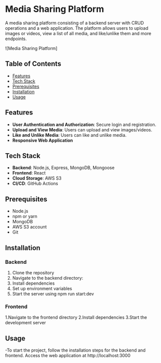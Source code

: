 # Media Sharing Platform

A media sharing platform consisting of a backend server with CRUD operations and a web application. The platform allows users to upload images or videos, view a list of all media, and like/unlike them and more endpoints.

![Media Sharing Platform]

## Table of Contents

- [Features](#features)
- [Tech Stack](#tech-stack)
- [Prerequisites](#prerequisites)
- [Installation](#installation)
- [Usage](#usage)
## Features

- **User Authentication and Authorization**: Secure login and registration.
- **Upload and View Media**: Users can upload and view images/videos.
- **Like and Unlike Media**: Users can like and unlike media.
- **Responsive Web Application**

## Tech Stack

- **Backend**: Node.js, Express, MongoDB, Mongoose
- **Frontend**: React
- **Cloud Storage**: AWS S3
- **CI/CD**: GitHub Actions

## Prerequisites  

- Node.js
- npm or yarn
- MongoDB
- AWS S3 account
- Git
  
## Installation

### Backend

1. Clone the repository
2. Navigate to the backend directory:
3. Install dependencies
4. Set up environment variables
5. Start the server using npm run start:dev
### Frontend
1.Navigate to the frontend directory
2.Install dependencies
3.Start the development server


## Usage
-To start the project, follow the installation steps for the backend and frontend. Access the web application at http://localhost:3000